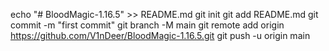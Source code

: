 echo "# BloodMagic-1.16.5" >> README.md
git init
git add README.md
git commit -m "first commit"
git branch -M main
git remote add origin https://github.com/V1nDeer/BloodMagic-1.16.5.git
git push -u origin main